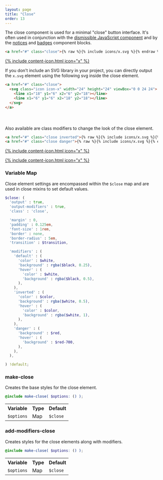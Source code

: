 ```yaml
---
layout: page
title: "Close"
order: 13
---
```


The close component is used for a minimal "close" button interface. It's often used in conjunction with the [dismissible JavaScript component](/docs/javascript/dismissible/) and by the [notices](/docs/blocks/notices/) and [badges](/docs/blocks/badges/) component blocks.

```html
<a href="#" class="close">{% raw %}{% include icons/x.svg %}{% endraw %}</a>
```

<div class="demo demo-close">
  <p><a href="#" class="close">{% include content-icon.html icon="x" %}</a></p>
</div>

If you don't include an SVG library in your project, you can directly output the `x.svg` element using the following svg inside the close element.

```html
<a href="#" class="close">
  <svg class="icon icon-x" width="24" height="24" viewBox="0 0 24 24">
    <line x1="18" y1="6" x2="6" y2="18"></line>
    <line x1="6" y1="6" x2="18" y2="18"></line>
  </svg>
</a>
```

<div class="demo demo-close">
  <p>
    <a href="#" class="close">
      <svg class="icon icon-x" width="24" height="24" viewBox="0 0 24 24">
        <line x1="18" y1="6" x2="6" y2="18"></line>
        <line x1="6" y1="6" x2="18" y2="18"></line>
      </svg>
    </a>
  </p>
</div>

Also available are class modifiers to change the look of the close element.

```html
<a href="#" class="close inverted">{% raw %}{% include icons/x.svg %}{% endraw %}</a>
<a href="#" class="close danger">{% raw %}{% include icons/x.svg %}{% endraw %}</a>
```

<div class="demo demo-close demo-inverted">
  <p><a href="#" class="close inverted">{% include content-icon.html icon="x" %}</a></p>
  <p><a href="#" class="close danger">{% include content-icon.html icon="x" %}</a></p>
</div>

<div id="toc" class="toc"></div>

<section id="map-buttons" class="docs-item" markdown="1">

### Variable Map

Close element settings are encompassed within the `$close` map and are used in close mixins to set default values.

```scss
$close: (
  'output' : true,
  'output-modifiers' : true,
  'class' : 'close',

  'margin' : 0,
  'padding' : 0.125em,
  'font-size' : 1rem,
  'border' : none,
  'border-radius' : 5em,
  'transition' : $transition,

  'modifiers' : (
    'default' : (
      'color' : $white,
      'background' : rgba($black, 0.25),
      'hover' : (
        'color' : $white,
        'background' : rgba($black, 0.5),
      ),
    ),
    'inverted' : (
      'color' : $color,
      'background' : rgba($white, 0.5),
      'hover' : (
        'color' : $color,
        'background' : rgba($white, 1),
      ),
    ),
    'danger' : (
      'background' : $red,
      'hover' : (
        'background' : $red-700,
      ),
    ),
  ),

) !default;
```

</section><!-- .docs-item -->

<section id="mixin-make-close" class="docs-item" markdown="1">

### make-close

Creates the base styles for the close element.

```scss
@include make-close( $options: () );
```

<table class="table table-docs">
  <tr>
    <th>Variable</th>
    <th>Type</th>
    <th>Default</th>
  </tr>
  <tr>
    <td><code>$options</code></td>
    <td>Map</td>
    <td><code>$close</code></td>
  </tr>
</table>

</section><!-- .docs-item -->

<section id="mixin-add-modifiers-close" class="docs-item" markdown="1">

### add-modifiers-close

Creates styles for the close elements along with modifiers.

```scss
@include make-close( $options: () );
```

<table class="table table-docs">
  <tr>
    <th>Variable</th>
    <th>Type</th>
    <th>Default</th>
  </tr>
  <tr>
    <td><code>$options</code></td>
    <td>Map</td>
    <td><code>$close</code></td>
  </tr>
</table>

</section><!-- .docs-item -->
